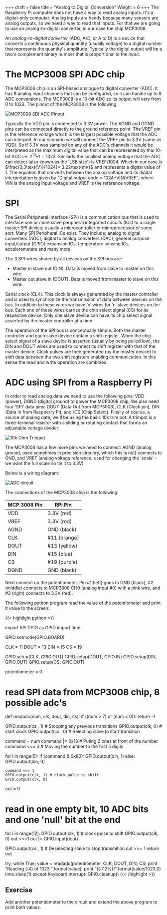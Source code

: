 +++
draft = false
title = "Analog to Digital Conversion"
Weight = 6
+++
The Raspberry Pi computer does not have a way to read analog inputs. It's a digital-only computer. Analog inputs are handy because many sensors are analog outputs, so we need a way to read that inputs. For that we are going to use an analog-to-digital converter, in our case the chip MCP3008.

An *analog-to-digital converter* (ADC, A/D, or A to D) is a device that converts a continuous physical quantity (usually voltage) to a digital number that represents the quantity's amplitude. Typically the digital output will be a two's complement binary number that is proportional to the input.

# The MCP3008 SPI ADC chip

The MCP3008 chip is an SPI-based analogue to digital converter (ADC). It has 8 analog input channels that can be configured, so it can handle up to 8 ADC conversions. The MCP3008 is a 10-bit ADC so its output will vary from 0 to 1023. The pinout of the MCP3008 is the following:

![MCP3008 SDI ADC Pinout](mcp3008pin.png "[Tony DiCola [CC BY 3.0]](https://learn.adafruit.com/assets/30456)")

Typically the VDD pin is connected to  3.3V power. The AGND and DGND pins can be connected directly to the ground reference point. The VREF pin is the reference voltage which is the largest possible voltage that the ADC can interpret. In our scenario we will connect the VREF pin to 3.3V (same as VDD). So if 3.3V was sampled on any of the ADC's channels it would be interpreted as the maximum digital value that can be represented by this 10-bit ADC i.e. $2^{10} – 1 = 1023$. Similarly the smallest analog voltage that the ADC can detect (also known as the 'LSB size') is VREF/1024. Which in our case is $\frac{3.3\text{V}}{1024}= 3.22\text{mV}$ and represents a digital value of 1. The equation that converts between the analog voltage and its digital interpretation is given by "Digital output code = 1024*VIN/VREF"; where VIN is the analog input voltage and VREF is the reference voltage.

# SPI
The Serial Peripheral Interface (SPI) is a communication bus that is used to interface one or more slave peripheral integrated circuits (ICs) to a single master SPI device; usually a microcontroller or microprocessor of some sort. Many SPI  Peripheral ICs exist. They include, analog to digital converters (ADC), digital to analog converters (DAC), general purpose input/output (GPIO) expansion ICs, temperature sensing ICs, accelerometers and many more. 

The 3 SPI wires shared by all devices on the SPI  bus are:

* Master in slave out (DIN). Data is moved from slave to master on this wire. 
* Master out slave in (DOUT). Data is moved from master to slave on this wire.

Serial clock (CLK). This clock is always generated by the master controller and is used to synchronize the transmission of data between devices on the bus.
In addition to these wires we have ‘n’ wires for ‘n’ slave devices on the bus. Each one of these wires carries the chip select signal (CS) for its respective device. Only one slave device can have its chip select signal asserted by the master controller at a time.

The operation of the SPI bus is conceptually simple. Both the master controller and each slave device contain a shift register. When the chip select signal of a slave device is asserted (usually by being pulled low), the DIN and DOUT wires are used to connect its shift register with that of the master device. Clock pulses are then generated (by the master device)  to shift data between the two shift registers enabling communication. In this sense the read and write operation are combined.

# ADC using SPI from a Raspberry Pi
In order to read analog data we need to use the following pins: VDD (power), DGND (digital ground) to power the MCP3008 chip. We also need four 'SPI' data pins: DOUT (Data Out from MCP3008), CLK (Clock pin), DIN (Data In from Raspberry Pi),  and /CS (Chip Select).  Finally of course, a source of analog data, we'll be using the basic 10k trim pot. A trimpot is a three-terminal resistor with a sliding or rotating contact that forms an adjustable voltage divider:

![10k Ohm Trimpot](trimpot.jpg)

The MCP3008 has a few more pins we need to connect: AGND (analog ground, used sometimes in precision circuitry, which this is not) connects to GND, and VREF (analog voltage reference, used for changing the 'scale' - we want the full scale so tie it to 3.3V)

Below is a wiring diagram:

![ADC circuit](ADC.png)

The connections of the MCP3008 chip is the following:

MCP 3008 Pin | RPi Pin
-------------|---------
VDD  | 3.3V (red)
VREF | 3.3V (red)
AGND | GND (black)
CLK  | #11 (orange)
DOUT | #13 (yellow)
DIN  | #15 (blue)
CS   | #19 (purple)
DGND | GND (black)

Next connect up the potentiometer. Pin #1 (left) goes to GND (black), #2 (middle) connects to MCP3008 CH0 (analog input #0) with a pink wire, and #3 (right) connects to 3.3V (red).

The following python program read the value of the potentiometer and print it value to the screen:

{{< highlight python >}}

import RPi.GPIO as GPIO
import time

GPIO.setmode(GPIO.BOARD)

CLK  = 11
DOUT = 13
DIN  = 15
CS   = 19


GPIO.setup(CLK,  GPIO.OUT)
GPIO.setup(DOUT, GPIO.IN)
GPIO.setup(DIN,  GPIO.OUT)
GPIO.setup(CS,   GPIO.OUT)

potentiometer = 0

# read SPI data from MCP3008 chip, 8 possible adc's  
def readadc(num, clk, dout, din, cs):
  if ((num > 7) or (num < 0)):
    return -1

  GPIO.output(cs , 1) # Stopping any previous transitions
  GPIO.output(clk, 0) # start clock
  GPIO.output(cs , 0) # Selecting slave to start transition

  command = num 
  command |= 0x18     # Puting 2 ones at front of the number
  command <<= 3       # Moving the number to the first 5 digits

  for i in range(5):
    if (command & 0x80):
	    GPIO.output(din, 1)
    else:
	    GPIO.output(din, 0)
	    
    command <<= 1
    GPIO.output(clk, 1) # clock pulse to shift
    GPIO.output(clk, 0)
  
  out = 0
  # read in one empty bit, 10 ADC bits and one 'null' bit at the end
  for i in range(12):
    GPIO.output(clk, 1) # clock pulse to shift
    GPIO.output(clk, 0)
    out <<=1
    out |= GPIO.input(dout)

  GPIO.output(cs , 1) # Deselecting slave to stop transmition
  out >>= 1 
  return out	 
		

try:
  while True:
    value = readadc(potentiometer, CLK, DOUT, DIN, CS)
    print "Reading {:4} of 1023 ".format(value),
    print "({:7.2%})".format(value/1023.0)
    time.sleep(1)
except KeyboardInterrupt:
  GPIO.cleanup()
{{< /highlight >}}

## Exercise
Add another potentiometer to the circuit and extend the above program to print both values.
